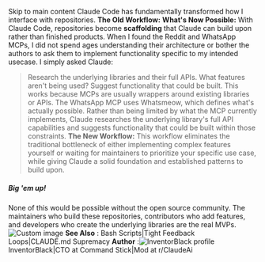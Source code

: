 Skip to main content
Claude Code has fundamentally transformed how I interface with repositories.
**The Old Workflow:**
**What's Now Possible:**
With Claude Code, repositories become **scaffolding** that Claude can build upon rather than finished products.
When I found the Reddit and WhatsApp MCPs, I did not spend ages understanding their architecture or bother the authors to ask them to implement functionality specific to my intended usecase.
I simply asked Claude:
> Research the underlying libraries and their full APIs. What features aren't being used? Suggest functionality that could be built.
This works because MCPs are usually wrappers around existing libraries or APIs. The WhatsApp MCP uses Whatsmeow, which defines what's actually possible.
Rather than being limited by what the MCP currently implements, Claude researches the underlying library's full API capabilities and suggests functionality that could be built within those constraints.
**The New Workflow:**
This workflow eliminates the traditional bottleneck of either implementing complex features yourself or waiting for maintainers to prioritize your specific use case, while giving Claude a solid foundation and established patterns to build upon.
##### Big 'em up!
None of this would be possible without the open source community. The maintainers who build these repositories, contributors who add features, and developers who create the underlying libraries are the real MVPs.
![Custom image](https://www.claudelog.com/img/discovery/025.png)
**See Also** : Bash Scripts|Tight Feedback Loops|CLAUDE.md Supremacy
**Author** :![InventorBlack profile](https://www.claudelog.com/img/claudes-greatest-soldier.png)InventorBlack|CTO at Command Stick|Mod at r/ClaudeAi
